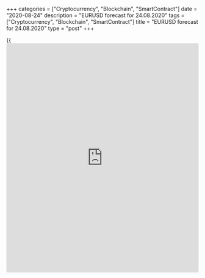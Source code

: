 +++
categories = ["Cryptocurrency", "Blockchain", "SmartContract"]
date = "2020-08-24"
description = "EURUSD forecast for 24.08.2020"
tags = ["Cryptocurrency", "Blockchain", "SmartContract"]
title = "EURUSD forecast for 24.08.2020"
type = "post"
+++

{{<iframe id="large-banner" src="https://www.bounty.group/#slide=25.0" width="100%" height="600" scrolling="no" style="border: 0px solid rgb(216, 221, 230); border-radius: 3px;">}}

August 24, 2020

August 24, 2020

EUR/USD forecast: Dollar generates a new ideaDmitri Demidenko

## Fundamental US dollar forecast for today

### Investors will focus on the US presidential election in autumn

Markets are driven by investment ideas, which are generated first, then
[investor](https://www.fintechee.com/tutorial-for-forex-trading/investor-mode/)s open positions, and finally, close them if something goes
wrong. In spring, everybody was tracking the global risk appetite and
the changes in the [S&P500][1] value, to buy or sell the dollar pairs.
In summer, they were focused on the divergence in the economic expansion
between the euro area and the US, which sent the [EUR/USD][2] to the
highest level over the last two years. Once the market had had doubts
about its efficiency, [investor](https://www.fintechee.com/tutorial-for-forex-trading/investor-mode/)s closed longs and sent the euro down.

The PMI report in August has ruined the idea of the leading performance
of the euro-area GDP over the US growth. The PMI is thought to be a
leading indicator for the GDP. The US composite PMI has been up to its
eighteen-month high, and its European peer has fallen from 54.9 to 51.6,
making the [EUR/USD][2] bulls exit longs. The US economy is being
reopened after the lockdown introduced in the spring; it is surprisingly
resilient to the coronavirus epidemic going in the country. The
Eurozone’s growth is slowing down amid the rise in the number of new
COVID-19 cases in Germany, France, and Spain to the levels recorded in
May, and even in April.

### Dynamics of PMI

![LiteForex: EURUSD forecast for 24.08.2020][3]

 _Source_ _: Wall Street Journal_

Also, there are problems in the euro-area labor market. So, the Forex
analysts say that the European economy is more likely to have a W-shaped
recovery, rather than a V-shaped one. The programs of the population
retention in the labor force existing in the euro area do not encourage
people to find new jobs. The labor market is dynamic when it goes
through the phases of rising and fall. If the fall is artificially
averted, can we expect the employment boom in 2021-2022? The actual
unemployment level may not be at the official level of 7.8% but is
likely to be above 9%, and in Spain, it can be close 20%. What will
happen when the assistance programs are over?

In my opinion, things are not that bad. The growth in the new
coronavirus cases in Europe results from the holiday season. Mostly
young people are sick, most often asymptomatic, which explains the low
number of hospitalizations and mortality. The GDP recovery will be slow
both in the US and in the euro area, the markets need a fresh investment
idea. It can well be the US presidential election. What is good for
Donald Trump is good for the US dollar. Hence, the growing risks of
Trump’s defeat will weigh on the USD.

Therefore, the [EUR/USD][2] can roll down in the short-term. But, in the
long-term, the euro uptrend is likely to resume. My idea about the
[middle-term consolidation][4] in the range of 1.158-1.188 looks more
and more promising. So, I still recommend buying the euro on the rebound
from the supports at $1.173, $1.168, and $1.162.

* * *

P.S. Did you like my article? Share it in social networks: it will be
the best “thank you" :)

Ask me questions and comment below. I’ll be glad to answer your
questions and give necessary explanations.

 **Useful links:**

  * I recommend trying to trade with a reliable broker [here][5]. The system allows you to trade by yourself or copy successful traders from all across the globe.
  * Use my promo-code BLOG for getting deposit bonus 50% on LiteForex platform. Just enter this code in the appropriate field while [depositing][6] your trading account.
  * Telegram channel with high-quality analytics, Forex reviews, training articles, and other useful things for traders <t.me/liteforex>

## Price chart of EURUSD in real time mode

![EUR/USD forecast: Dollar generates a new idea][7]

The content of this article reflects the author’s opinion and does not
necessarily reflect the official position of LiteForex. The material
published on this page is provided for informational purposes only and
should not be considered as the provision of investment advice for the
purposes of Directive 2004/39/EC.

Rate this article:

{{value}}

( {{count}} {{title}} )

   1. my.liteforex.com/trading/chart?symbol=SPX&returnUrl=true
   2. my.liteforex.com/trading/chart?symbol=EURUSD&returnUrl=true
   3. cdn.liteforex.com/cache/uploads/blog_post/eurusd/pmi-24-08-20.jpg?w=30&s=854bc2f071a0b0ea7fe4ab3d28c8d60b
   4. www.liteforex.com/blog/analysts-opinions/fundamental-us-dollar-forecast-for-today/
   5. my.liteforex.com/?category=analysts-opinions&slug=eurusd-forecast-dollar-generates-a-new-idea&openPopup=%2Fregistration%2Fpopup&utm_source=blog&utm_medium=article&utm_campaign=bonus
   6. my.liteforex.com/deposit/?category=analysts-opinions&slug=eurusd-forecast-dollar-generates-a-new-idea&promo_code=BLOG&utm_source=blog&utm_medium=article&utm_campaign=bonus
   7. cdn.liteforex.com/cache/uploads/blog_post/eurusd/liteforex-blog-eurusd-24-08-20.jpg?q=75&w=1000&s=6df6bfea40d5e4567c6cfb9081a16b57